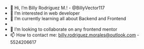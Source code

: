 - 👋 Hi, I’m Billy Rodríguez M.! - @BillyVector117
- 👀 I’m interested in web developer
- 🌱 I’m currently learning all about Backend and Frontend
- 
- 💞️ I’m looking to collaborate on any frontend mentor
- 📫 How to contact me: billy.rodriguez.morales@outlook.com - 5524206617

<!---
BillyVector117/BillyVector117 is a ✨ special ✨ repository because its `README.md` (this file) appears on your GitHub profile.
You can click the Preview link to take a look at your changes.
--->
